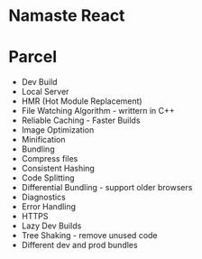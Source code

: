 # Namaste React

# Parcel
- Dev Build 
- Local Server
- HMR (Hot Module Replacement)
- File Watching Algorithm - writtern in C++
- Reliable Caching - Faster Builds
- Image Optimization
- Minification
- Bundling
- Compress files
- Consistent Hashing
- Code Splitting
- Differential Bundling - support older browsers
- Diagnostics
- Error Handling
- HTTPS
- Lazy Dev Builds
- Tree Shaking - remove unused code
- Different dev and prod bundles

